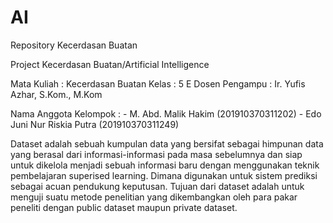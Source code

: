 # AI
Repository Kecerdasan Buatan

Project Kecerdasan Buatan/Artificial Intelligence

Mata Kuliah             : Kecerdasan Buatan
Kelas                   : 5 E
Dosen Pengampu          : Ir. Yufis Azhar, S.Kom., M.Kom

Nama Anggota Kelompok   : - M. Abd. Malik Hakim       (201910370311202)
			  - Edo Juni Nur Riskia Putra (201910370311249)
                          
  Dataset adalah sebuah kumpulan data yang bersifat sebagai himpunan data yang berasal dari informasi-informasi pada masa sebelumnya dan siap untuk dikelola menjadi sebuah informasi baru dengan menggunakan teknik pembelajaran superised learning. Dimana digunakan untuk sistem prediksi sebagai acuan pendukung keputusan. Tujuan dari dataset adalah untuk menguji suatu metode penelitian yang dikembangkan oleh para pakar peneliti dengan public dataset maupun private dataset.
